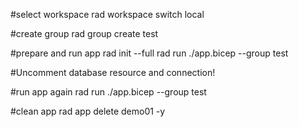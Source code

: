 #select workspace
rad workspace switch local

#create group
rad group create test

#prepare and run app
rad init --full
rad run ./app.bicep --group test

#Uncomment database resource and connection!

#run app again
rad run ./app.bicep --group test

#clean app
rad app delete demo01 -y